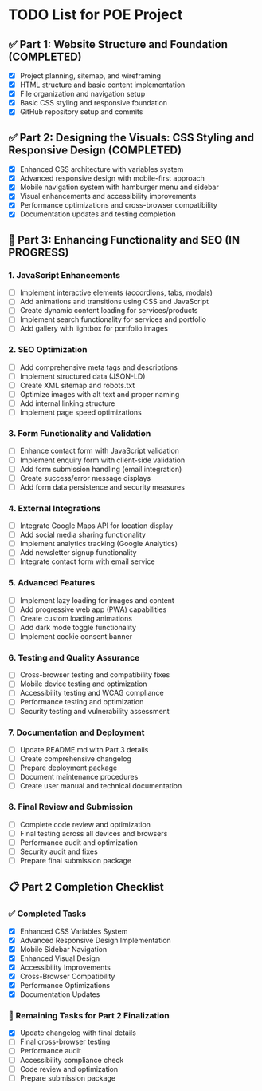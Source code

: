 # TODO List for POE Project

## ✅ Part 1: Website Structure and Foundation (COMPLETED)
- [x] Project planning, sitemap, and wireframing
- [x] HTML structure and basic content implementation
- [x] File organization and navigation setup
- [x] Basic CSS styling and responsive foundation
- [x] GitHub repository setup and commits

## ✅ Part 2: Designing the Visuals: CSS Styling and Responsive Design (COMPLETED)
- [x] Enhanced CSS architecture with variables system
- [x] Advanced responsive design with mobile-first approach
- [x] Mobile navigation system with hamburger menu and sidebar
- [x] Visual enhancements and accessibility improvements
- [x] Performance optimizations and cross-browser compatibility
- [x] Documentation updates and testing completion

## 🔄 Part 3: Enhancing Functionality and SEO (IN PROGRESS)

### 1. JavaScript Enhancements
- [ ] Implement interactive elements (accordions, tabs, modals)
- [ ] Add animations and transitions using CSS and JavaScript
- [ ] Create dynamic content loading for services/products
- [ ] Implement search functionality for services and portfolio
- [ ] Add gallery with lightbox for portfolio images

### 2. SEO Optimization
- [ ] Add comprehensive meta tags and descriptions
- [ ] Implement structured data (JSON-LD)
- [ ] Create XML sitemap and robots.txt
- [ ] Optimize images with alt text and proper naming
- [ ] Add internal linking structure
- [ ] Implement page speed optimizations

### 3. Form Functionality and Validation
- [ ] Enhance contact form with JavaScript validation
- [ ] Implement enquiry form with client-side validation
- [ ] Add form submission handling (email integration)
- [ ] Create success/error message displays
- [ ] Add form data persistence and security measures

### 4. External Integrations
- [ ] Integrate Google Maps API for location display
- [ ] Add social media sharing functionality
- [ ] Implement analytics tracking (Google Analytics)
- [ ] Add newsletter signup functionality
- [ ] Integrate contact form with email service

### 5. Advanced Features
- [ ] Implement lazy loading for images and content
- [ ] Add progressive web app (PWA) capabilities
- [ ] Create custom loading animations
- [ ] Add dark mode toggle functionality
- [ ] Implement cookie consent banner

### 6. Testing and Quality Assurance
- [ ] Cross-browser testing and compatibility fixes
- [ ] Mobile device testing and optimization
- [ ] Accessibility testing and WCAG compliance
- [ ] Performance testing and optimization
- [ ] Security testing and vulnerability assessment

### 7. Documentation and Deployment
- [ ] Update README.md with Part 3 details
- [ ] Create comprehensive changelog
- [ ] Prepare deployment package
- [ ] Document maintenance procedures
- [ ] Create user manual and technical documentation

### 8. Final Review and Submission
- [ ] Complete code review and optimization
- [ ] Final testing across all devices and browsers
- [ ] Performance audit and optimization
- [ ] Security audit and fixes
- [ ] Prepare final submission package

## 📋 Part 2 Completion Checklist

### ✅ Completed Tasks
- [x] Enhanced CSS Variables System
- [x] Advanced Responsive Design Implementation
- [x] Mobile Sidebar Navigation
- [x] Enhanced Visual Design
- [x] Accessibility Improvements
- [x] Cross-Browser Compatibility
- [x] Performance Optimizations
- [x] Documentation Updates

### 📝 Remaining Tasks for Part 2 Finalization
- [x] Update changelog with final details
- [ ] Final cross-browser testing
- [ ] Performance audit
- [ ] Accessibility compliance check
- [ ] Code review and optimization
- [ ] Prepare submission package
